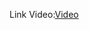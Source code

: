 Link Video:[Video](https://drive.google.com/file/d/1a_ggDza0hf-aY1vxe_A9XW2ldqBpGZKO/view?usp=drive_link)
